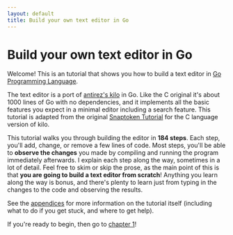 ```yaml
---
layout: default
title: Build your own text editor in Go
---
```

# Build your own text editor in Go
Welcome! This is an tutorial that shows you how to build a text
editor in [Go Programming Language](https://www.golang.org).

The text editor is a port of [antirez's kilo](http://antirez.com/news/108)
in Go. Like the C original it's about 1000 lines of Go with no dependencies,
and it implements all the basic features you expect in a minimal editor
including a search feature. This tutorial is adapted from the original
[Snaptoken Tutorial](https://viewsourcecode.org/snaptoken/kilo/) for
the C language version of kilo.

This tutorial walks you through building the editor in **184 steps**. Each step,
you'll add, change, or remove a few lines of code. Most steps, you'll be able
to **observe the changes** you made by compiling and running the program
immediately afterwards. I explain each step along the way, sometimes in 
a lot of detail. Feel free to skim or skip the prose, as the main point 
of this is that **you are going to build a text editor from scratch**! 
Anything you learn along the way is bonus, and there's plenty to learn 
just from typing in the changes to the code and observing the results.

See the [appendices](08.appendices.html) for more information on the 
tutorial itself (including what to do if you get stuck,
and where to get help).

If you're ready to begin, then go to [chapter 1](/setup.html)!